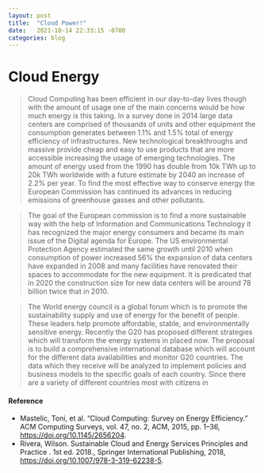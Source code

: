 ```yaml
---
layout: post
title:  "Cloud Power!"
date:   2021-10-14 22:33:15 -0700
categories: blog
---
```

# Cloud Energy 
> Cloud Computing has been efficient in our day-to-day lives though with the amount of usage one of the main concerns would be how much energy is this taking. In a survey done in 2014 large data centers are comprised of thousands of units and other equipment the consumption generates between 1.1% and 1.5% total of energy efficiency of infrastructures. New technological breakthroughs and massive provide cheap and easy to use products that are more accessible increasing the usage of emerging technologies. The amount of energy used from the 1990 has double from 10k TWh up to 20k TWh worldwide with a future estimate by 2040 an increase of 2.2% per year. To find the most effective way to conserve energy the European Commission has continued its advances in reducing emissions of greenhouse gasses and other pollutants. 

> The goal of the European commission is to find a more sustainable way with the help of Information and Communications Technology it has recognized the major energy consumers and became its main issue of the Digital agenda for Europe. The US environmental Protection Agency estimated the same growth until 2010 when consumption of power increased 56% the expansion of data centers have expanded in 2008 and many facilities have renovated their spaces to accommodate for the new equipment. It is predicated that in 2020 the construction size for new data centers will be around 78 billion twice that in 2010. 

> The World energy council is a global forum which is to promote the sustainability supply and use of energy for the benefit of people. These leaders help promote affordable, stable, and environmentally sensitive energy. Recently the G20 has proposed different strategies which will transform the energy systems in placed now. The proposal is to build a comprehensive international database which will account for the different data availabilities and monitor G20 countries. The data which they receive will be analyzed to implement policies and business models to the specific goals of each country. Since there are a variety of different countries most with citizens in 

#### Reference
* Mastelic, Toni, et al. “Cloud Computing: Survey on Energy Efficiency.” ACM Computing Surveys, vol. 47, no. 2, ACM, 2015, pp. 1–36, https://doi.org/10.1145/2656204.
* Rivera, Wilson. Sustainable Cloud and Energy Services Principles and Practice . 1st ed. 2018., Springer International Publishing, 2018, https://doi.org/10.1007/978-3-319-62238-5.